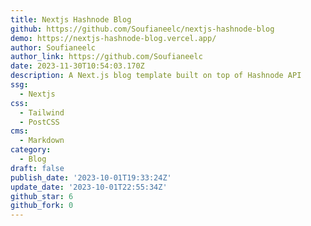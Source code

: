 ```yaml
---
title: Nextjs Hashnode Blog
github: https://github.com/Soufianeelc/nextjs-hashnode-blog
demo: https://nextjs-hashnode-blog.vercel.app/
author: Soufianeelc
author_link: https://github.com/Soufianeelc
date: 2023-11-30T10:54:03.170Z
description: A Next.js blog template built on top of Hashnode API
ssg:
  - Nextjs
css:
  - Tailwind
  - PostCSS
cms:
  - Markdown
category:
  - Blog
draft: false
publish_date: '2023-10-01T19:33:24Z'
update_date: '2023-10-01T22:55:34Z'
github_star: 6
github_fork: 0
---
```

